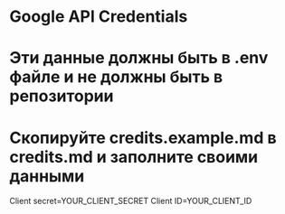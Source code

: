 # Google API Credentials

# Эти данные должны быть в .env файле и не должны быть в репозитории
# Скопируйте credits.example.md в credits.md и заполните своими данными

Client secret=YOUR_CLIENT_SECRET
Client ID=YOUR_CLIENT_ID